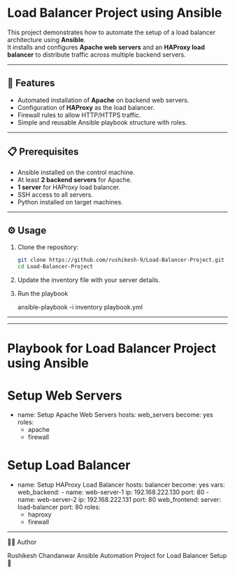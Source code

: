 # Load Balancer Project using Ansible

This project demonstrates how to automate the setup of a load balancer architecture using **Ansible**.  
It installs and configures **Apache web servers** and an **HAProxy load balancer** to distribute traffic across multiple backend servers.  

----------------------------------------------------------------

## 🚀 Features
- Automated installation of **Apache** on backend web servers.
- Configuration of **HAProxy** as the load balancer.
- Firewall rules to allow HTTP/HTTPS traffic.
- Simple and reusable Ansible playbook structure with roles.

---------------------------------------------------------------

## 📋 Prerequisites
- Ansible installed on the control machine.
- At least **2 backend servers** for Apache.
- **1 server** for HAProxy load balancer.
- SSH access to all servers.
- Python installed on target machines.

--------------------------------------------------------------
## ⚙️ Usage
1. Clone the repository:
   ```bash
   git clone https://github.com/rushikesh-9/Load-Balancer-Project.git
   cd Load-Balancer-Project
2. Update the inventory file with your server details.
3. Run the playbook

      ansible-playbook -i inventory playbook.yml

------------------------------------------------------------
---
# Playbook for Load Balancer Project using Ansible

# Setup Web Servers
- name: Setup Apache Web Servers
  hosts: web_servers
  become: yes
  roles:
    - apache
    - firewall
# Setup Load Balancer
- name: Setup HAProxy Load Balancer
  hosts: balancer
  become: yes
  vars:
    web_backend:
      - name: web-server-1
        ip: 192.168.222.130
        port: 80
      - name: web-server-2
        ip: 192.168.222.131
        port: 80
    web_frontend:
      server: load-balancer
      port: 80
  roles:
    - haproxy
    - firewall
---------------------------------------------------------------------

👨‍💻 Author

Rushikesh Chandanwar
Ansible Automation Project for Load Balancer Setup 🚀
